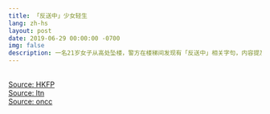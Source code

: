 ```yaml
---
title: 「反送中」少女轻生
lang: zh-hs
layout: post
date: 2019-06-29 00:00:00 -0700
img: false
description: 一名21岁女子从高处坠楼，警方在楼梯间发现有「反送中」相关字句，内容提及反对《逃犯条例》修例的诉求，以及「收回暴动论、释放学生示威者、林郑下台、严惩警方」。
---
```


<br>[Source: HKFP](https://www.hongkongfp.com/2019/06/29/21-year-old-hong-kong-student-falls-death-sheung-shui-leaving-message-opposing-extradition-law/)
<br>[Source: ltn](https://news.ltn.com.tw/news/world/breakingnews/2837806)
<br>[Source: oncc](https://hk.on.cc/hk/bkn/cnt/news/20190629/bkn-20190629163435030-0629_00822_001.html)